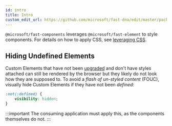 ```yaml
---
id: intro
title: Intro
custom_edit_url: https://github.com/microsoft/fast-dna/edit/master/packages/web-components/fast-components/docs/guide/intro.doc.md
---
```


`@microsoft/fast-components` leverages `@microsoft/fast-element` to style components. For details on how to apply CSS, see [leveraging CSS](fast-element/leveraging-css.md).

## Hiding Undefined Elements
Custom Elements that have not been [upgraded](https://developers.google.com/web/fundamentals/web-components/customelements#upgrades) and don't have styles attached can still be rendered by the browser but they likely do not look how they are supposed to. To avoid a *flash of un-styled content* (FOUC), visually hide Custom Elements if they have not been *defined*:

```CSS
:not(:defined) {
    visibility: hidden;
}
```

:::important
The consuming application must apply this, as the components themselves do not.
:::